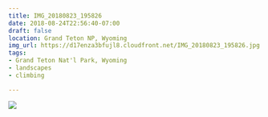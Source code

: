 ```yaml
---
title: IMG_20180823_195826
date: 2018-08-24T22:56:40-07:00
draft: false
location: Grand Teton NP, Wyoming
img_url: https://d17enza3bfujl8.cloudfront.net/IMG_20180823_195826.jpg
tags:
- Grand Teton Nat'l Park, Wyoming
- landscapes
- climbing

---
```


![](https://d17enza3bfujl8.cloudfront.net/IMG_20180823_195826.jpg)

